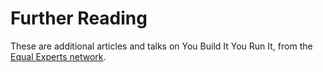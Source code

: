 # Further Reading

These are additional articles and talks on You Build It You Run It, from the [Equal Experts network](https://www.equalexperts.com/our-people/our-network/).
